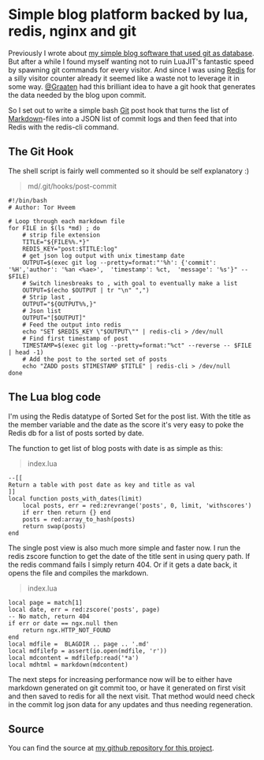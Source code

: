 # Simple blog platform backed by lua, redis, nginx and git

Previously I wrote about [my simple blog software that used git as database](/simple-blogging-with-lua-and-git). But after a while I found myself wanting not to ruin LuaJIT's fantastic speed by spawning git commands for every visitor. And since I was using [Redis](http://redis.io/) for a silly visitor counter already it seemed like a waste not to leverage it in some way. [@Graaten](http://twitter.com/graaten) had this brilliant idea to have a git hook that generates the data needed by the blog upon commit. 

So I set out to write a simple bash [Git](http://git-scm.com/) post hook that turns the list of [Markdown](http://en.wikipedia.org/wiki/Markdown)-files into a JSON list of commit logs and then feed that into Redis with the redis-cli command.

## The Git Hook

The shell script is fairly well commented so it should be self explanatory :)

> md/.git/hooks/post-commit

    #!/bin/bash
    # Author: Tor Hveem

    # Loop through each markdown file
    for FILE in $(ls *md) ; do
        # strip file extension
        TITLE="${FILE%%.*}"
        REDIS_KEY="post:$TITLE:log" 
        # get json log output with unix timestamp date
        OUTPUT=$(exec git log --pretty=format:"'%h': {'commit': '%H','author': '%an <%ae>',  'timestamp': %ct,  'message': '%s'}" -- $FILE)
        # Switch linesbreaks to , with goal to eventually make a list
        OUTPUT=$(echo $OUTPUT | tr "\n" ",")
        # Strip last ,
        OUTPUT="${OUTPUT%%,}"
        # Json list
        OUTPUT="[$OUTPUT]"
        # Feed the output into redis
        echo "SET $REDIS_KEY \"$OUTPUT\"" | redis-cli > /dev/null
        # Find first timestamp of post
        TIMESTAMP=$(exec git log --pretty=format:"%ct" --reverse -- $FILE | head -1)
        # Add the post to the sorted set of posts
        echo "ZADD posts $TIMESTAMP $TITLE" | redis-cli > /dev/null
    done

## The Lua blog code

I'm using the Redis datatype of Sorted Set for the post list. With the title as the member variable and the date as the score it's very easy to poke the Redis db for a list of posts sorted by date.

The function to get list of blog posts with date is as simple as this:
> index.lua

    --[[ 
    Return a table with post date as key and title as val
    ]]
    local function posts_with_dates(limit)
        local posts, err = red:zrevrange('posts', 0, limit, 'withscores')
        if err then return {} end
        posts = red:array_to_hash(posts)
        return swap(posts)
    end

The single post view is also much more simple and faster now. I run the redis zscore function to get the date of the title sent in using query path. If the redis command fails I simply return 404.
Or if it gets a date back, it opens the file and compiles the markdown.

> index.lua

    local page = match[1] 
    local date, err = red:zscore('posts', page)
    -- No match, return 404
    if err or date == ngx.null then
        return ngx.HTTP_NOT_FOUND
    end
    local mdfile =  BLAGDIR .. page .. '.md'
    local mdfilefp = assert(io.open(mdfile, 'r'))
    local mdcontent = mdfilefp:read('*a')
    local mdhtml = markdown(mdcontent) 

The next steps for increasing performance now will be to either have markdown generated on git commit too, or have it generated on first visit and then saved to redis for all the next visit. That method would need check in the commit log json data for any updates and thus needing regeneration.

## Source
You can find the source at [my github repository for this project](https://github.com/torhve/LuaWeb).











